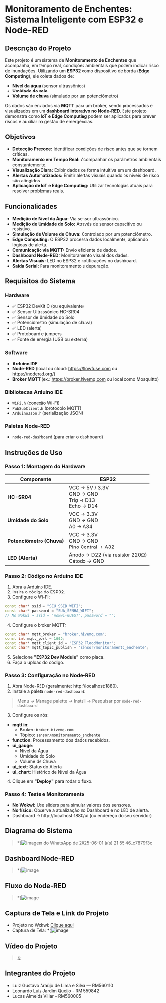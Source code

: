 
#  Monitoramento de Enchentes: Sistema Inteligente com ESP32 e Node-RED 

## Descrição do Projeto

Este projeto é um sistema de **Monitoramento de Enchentes** que acompanha, em tempo real, condições ambientais que podem indicar risco de inundações. Utilizando um **ESP32** como dispositivo de borda (**Edge Computing**), ele coleta dados de:

- **Nível da água** (sensor ultrassônico)
- **Umidade do solo**
- **Volume de chuva** (simulado por um potenciômetro)

Os dados são enviados via **MQTT** para um broker, sendo processados e visualizados em um **dashboard interativo no Node-RED**. Este projeto demonstra como **IoT e Edge Computing** podem ser aplicados para prever riscos e auxiliar na gestão de emergências.

## Objetivos

-  **Detecção Precoce:** Identificar condições de risco antes que se tornem críticas.
-  **Monitoramento em Tempo Real:** Acompanhar os parâmetros ambientais constantemente.
-  **Visualização Clara:** Exibir dados de forma intuitiva em um dashboard.
-  **Alertas Automatizados:** Emitir alertas visuais quando os níveis de risco são atingidos.
-  **Aplicação de IoT e Edge Computing:** Utilizar tecnologias atuais para resolver problemas reais.

##  Funcionalidades

-  **Medição de Nível da Água:** Via sensor ultrassônico.
-  **Medição de Umidade do Solo:** Através de sensor capacitivo ou resistivo.
-  **Simulação de Volume de Chuva:** Controlado por um potenciômetro.
-  **Edge Computing:** O ESP32 processa dados localmente, aplicando lógicas de alerta.
-  **Comunicação via MQTT:** Envio eficiente de dados.
-  **Dashboard Node-RED:** Monitoramento visual dos dados.
-  **Alertas Visuais:** LED no ESP32 e notificações no dashboard.
-  **Saída Serial:** Para monitoramento e depuração.

##  Requisitos do Sistema

###  Hardware
- ✅ ESP32 DevKit C (ou equivalente)
- ✅ Sensor Ultrassônico HC-SR04
- ✅ Sensor de Umidade do Solo
- ✅ Potenciômetro (simulação de chuva)
- ✅ LED (alerta)
- ✅ Protoboard e jumpers
- ✅ Fonte de energia (USB ou externa)

###  Software
- **Arduino IDE**
- **Node-RED** (local ou cloud: https://flowfuse.com ou https://nodered.org/)
- **Broker MQTT** (ex.: https://broker.hivemq.com ou local como Mosquitto)

###  Bibliotecas Arduino IDE
- `WiFi.h` (conexão Wi-Fi)
- `PubSubClient.h` (protocolo MQTT)
- `ArduinoJson.h` (serialização JSON)

###  Paletas Node-RED
- `node-red-dashboard` (para criar o dashboard)

##  Instruções de Uso

###  Passo 1: Montagem do Hardware

| Componente               | ESP32                                |
|--------------------------|--------------------------------------|
| **HC-SR04**              | VCC → 5V / 3.3V<br>GND → GND<br>Trig → D13<br>Echo → D14 |
| **Umidade do Solo**      | VCC → 3.3V<br>GND → GND<br>A0 → A34 |
| **Potenciômetro (Chuva)**| VCC → 3.3V<br>GND → GND<br>Pino Central → A32 |
| **LED (Alerta)**         | Ânodo → D22 (via resistor 220Ω)<br>Cátodo → GND |

###  Passo 2: Código no Arduino IDE

1. Abra a Arduino IDE.
2. Insira o código do ESP32.
3. Configure o Wi-Fi:

```cpp
const char* ssid = "SEU_SSID_WIFI";
const char* password = "SUA_SENHA_WIFI";
// No Wokwi → ssid = "Wokwi-GUEST", password = "";
```

4. Configure o broker MQTT:

```cpp
const char* mqtt_broker = "broker.hivemq.com";
const int mqtt_port = 1883;
const char* mqtt_client_id = "ESP32_FloodMonitor";
const char* mqtt_topic_publish = "sensor/monitoramento_enchente";
```

5. Selecione **"ESP32 Dev Module"** como placa.
6. Faça o upload do código.

###  Passo 3: Configuração no Node-RED

1. Abra Node-RED (geralmente: http://localhost:1880).
2. Instale a paleta `node-red-dashboard`:

> Menu → Manage palette → Install → Pesquisar por `node-red-dashboard`

3. Configure os nós:

- **mqtt in**: 
  - Broker: `broker.hivemq.com`
  - Tópico: `sensor/monitoramento_enchente`
- **function**: Processamento dos dados recebidos.
- **ui_gauge**: 
  - Nível da Água
  - Umidade do Solo
  - Volume de Chuva
- **ui_text**: Status do Alerta
- **ui_chart**: Histórico de Nível da Água

4. Clique em **"Deploy"** para rodar o fluxo.

###  Passo 4: Teste e Monitoramento

-  **No Wokwi:** Use sliders para simular valores dos sensores.
-  **No físico:** Observe a atualização no Dashboard e no LED de alerta.
-  Dashboard → http://localhost:1880/ui (ou endereço do seu servidor)

##  Diagrama do Sistema

> *(![Imagem do WhatsApp de 2025-06-01 à(s) 21 55 46_c7879f3c](https://github.com/user-attachments/assets/53ab2b47-8d40-4e94-92bb-9581102412be)


##  Dashboard Node-RED

> *(![image](https://github.com/user-attachments/assets/fe6fade6-33d1-48d6-a5aa-9c667542c870)


##  Fluxo do Node-RED

> *(![image](https://github.com/user-attachments/assets/0e603e1f-a9df-407c-96d4-7d69acfda8a1)


##  Captura de Tela e Link do Projeto

-  Projeto no Wokwi: [Clique aqui](https://wokwi.com/projects/432395535361548289)
-  Captura de Tela: *(![image](https://github.com/user-attachments/assets/708ade8e-4e2a-49e6-aa98-8c36c44af3ae)


##  Vídeo do Projeto

> [*()*](https://youtu.be/vTnZ1u8mMCM)

##  Integrantes do Projeto

- Luiz Gustavo Araújo de Lima e Silva — RM560110  
- Leonardo Luiz Jardim Queijo - RM 559842
- Lucas Almeida Villar - RM560005
